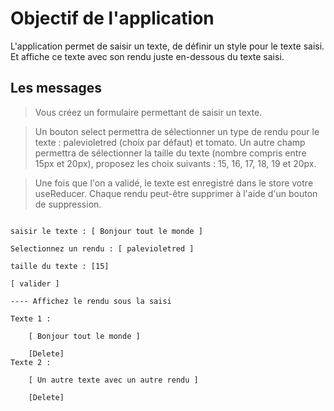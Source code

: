# Objectif de l'application
L'application permet de saisir un texte, de définir un style pour le texte saisi. Et affiche ce texte avec son rendu juste en-dessous du texte saisi.

## Les messages

>Vous créez un formulaire permettant de saisir un texte.

>Un bouton select permettra de sélectionner un type de rendu pour le texte : palevioletred (choix par défaut) et tomato. Un autre champ permettra de sélectionner la taille du texte (nombre compris entre 15px et 20px), proposez les choix suivants : 15, 16, 17, 18, 19 et 20px.

>Une fois que l'on a validé, le texte est enregistré dans le store votre useReducer. Chaque rendu peut-être supprimer à l'aide d'un bouton de suppression.

```text

saisir le texte : [ Bonjour tout le monde ]  

Selectionnez un rendu : [ palevioletred ]

taille du texte : [15]

[ valider ]

---- Affichez le rendu sous la saisi

Texte 1 :

    [ Bonjour tout le monde ] 

    [Delete]
Texte 2 :

    [ Un autre texte avec un autre rendu ] 

    [Delete]
```
